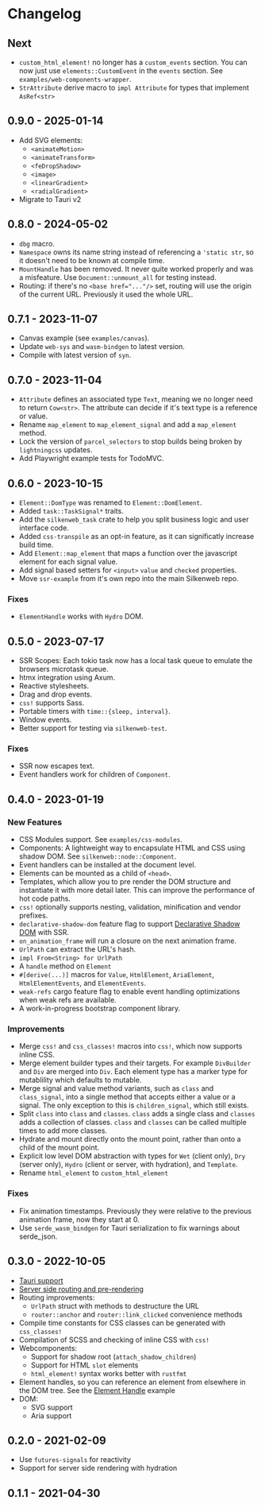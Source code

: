 # Changelog

## Next

- `custom_html_element!` no longer has a `custom_events` section. You can now just use `elements::CustomEvent` in the `events` section. See `examples/web-components-wrapper`.
- `StrAttribute` derive macro to `impl Attribute` for types that implement `AsRef<str>`

## 0.9.0 - 2025-01-14

- Add SVG elements:
  - `<animateMotion>`
  - `<animateTransform>`
  - `<feDropShadow>`
  - `<image>`
  - `<linearGradient>`
  - `<radialGradient>`
- Migrate to Tauri v2

## 0.8.0 - 2024-05-02

- `dbg` macro.
- `Namespace` owns its name string instead of referencing a `'static str`, so it doesn't need to be known at compile time.
- `MountHandle` has been removed. It never quite worked properly and was a misfeature. Use `Document::unmount_all` for testing instead.
- Routing: if there's no `<base href="..."/>` set, routing will use the origin of the current URL. Previously it used the whole URL.

## 0.7.1 - 2023-11-07

- Canvas example (see `examples/canvas`).
- Update `web-sys` and `wasm-bindgen` to latest version.
- Compile with latest version of `syn`.

## 0.7.0 - 2023-11-04

- `Attribute` defines an associated type `Text`, meaning we no longer need to return `Cow<str>`. The attribute can decide if it's text type is a reference or value.
- Rename `map_element` to `map_element_signal` and add a `map_element` method.
- Lock the version of `parcel_selectors` to stop builds being broken by `lightningcss` updates.
- Add Playwright example tests for TodoMVC.

## 0.6.0 - 2023-10-15

- `Element::DomType` was renamed to `Element::DomElement`.
- Added `task::TaskSignal*` traits.
- Add the `silkenweb_task` crate to help you split business logic and user interface code.
- Added `css-transpile` as an opt-in feature, as it can significatly increase build time.
- Add `Element::map_element` that maps a function over the javascript element for each signal value.
- Add signal based setters for `<input>` `value` and `checked` properties.
- Move `ssr-example` from it's own repo into the main Silkenweb repo.

### Fixes

- `ElementHandle` works with `Hydro` DOM.

## 0.5.0 - 2023-07-17

- SSR Scopes: Each tokio task now has a local task queue to emulate the browsers microtask queue.
- htmx integration using Axum.
- Reactive stylesheets.
- Drag and drop events.
- `css!` supports Sass.
- Portable timers with `time::{sleep, interval}`.
- Window events.
- Better support for testing via `silkenweb-test`.

### Fixes

- SSR now escapes text.
- Event handlers work for children of `Component`.

## 0.4.0 - 2023-01-19

### New Features

- CSS Modules support. See `examples/css-modules`.
- Components: A lightweight way to encapsulate HTML and CSS using shadow DOM. See `silkenweb::node::Component`.
- Event handlers can be installed at the document level.
- Elements can be mounted as a child of `<head>`.
- Templates, which allow you to pre render the DOM structure and instantiate it with more detail later. This can improve the performance of hot code paths.
- `css!` optionally supports nesting, validation, minification and vendor prefixes.
- `declarative-shadow-dom` feature flag to support [Declarative Shadow DOM](https://web.dev/declarative-shadow-dom/) with SSR.
- `on_animation_frame` will run a closure on the next animation frame.
- `UrlPath` can extract the URL's hash.
- `impl From<String> for UrlPath`
- A `handle` method on `Element`
- `#[derive(...)]` macros for `Value`, `HtmlElement`, `AriaElement`, `HtmlElementEvents`, and `ElementEvents`.
- `weak-refs` cargo feature flag to enable event handling optimizations when weak refs are available.
- A work-in-progress bootstrap component library.

### Improvements

- Merge `css!` and `css_classes!` macros into `css!`, which now supports inline CSS.
- Merge element builder types and their targets. For example `DivBuilder` and `Div` are merged into `Div`. Each element type has a marker type for mutablility which defaults to mutable.
- Merge signal and value method variants, such as `class` and `class_signal`, into a single method that accepts either a value or a signal. The only exception to this is `children_signal`, which still exists.
- Split `class` into `class` and `classes`. `class` adds a single class and `classes` adds a collection of classes. `class` and `classes` can be called multiple times to add more classes.
- Hydrate and mount directly onto the mount point, rather than onto a child of the mount point.
- Explicit low level DOM abstraction with types for `Wet` (client only), `Dry` (server only), `Hydro` (client or server, with hydration), and `Template`.
- Rename `html_element` to `custom_html_element`

### Fixes

- Fix animation timestamps. Previously they were relative to the previous animation frame, now they start at 0.
- Use `serde_wasm_bindgen` for Tauri serialization to fix warnings about serde_json.

## 0.3.0 - 2022-10-05

- [Tauri support](https://github.com/silkenweb/tauri-example)
- [Server side routing and pre-rendering](https://github.com/silkenweb/ssr-example)
- Routing improvements:
  - `UrlPath` struct with methods to destructure the URL
  - `router::anchor` and `router::link_clicked` convenience methods
- Compile time constants for CSS classes can be generated with `css_classes!`
- Compilation of SCSS and checking of inline CSS with `css!`
- Webcomponents:
  - Support for shadow root (`attach_shadow_children`)
  - Support for HTML `slot` elements
  - `html_element!` syntax works better with `rustfmt`
- Element handles, so you can reference an element from elsewhere in the DOM tree. See the [Element Handle](examples/element-handle) example
- DOM:
  - SVG support
  - Aria support

## 0.2.0 - 2021-02-09

- Use `futures-signals` for reactivity
- Support for server side rendering with hydration

## 0.1.1 - 2021-04-30
